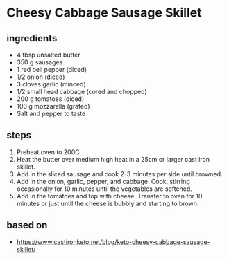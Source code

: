# Cheesy Cabbage Sausage Skillet

## ingredients

- 4 tbsp unsalted butter
- 350 g sausages
- 1 red bell pepper (diced)
- 1/2 onion (diced)
- 3 cloves garlic (minced)
- 1/2 small head cabbage (cored and chopped)
- 200 g tomatoes (diced)
- 100 g mozzarella (grated)
- Salt and pepper to taste

## steps

1. Preheat oven to 200C
2. Heat the butter over medium high heat in a 25cm or larger cast iron skillet.
3. Add in the sliced sausage and cook 2-3 minutes per side until browned.
4. Add in the onion, garlic, pepper, and cabbage. Cook, stirring occasionally for 10 minutes until the vegetables are softened.
5. Add in the tomatoes and top with cheese. Transfer to oven for 10 minutes or just until the cheese is bubbly and starting to brown.

## based on

- https://www.castironketo.net/blog/keto-cheesy-cabbage-sausage-skillet/

